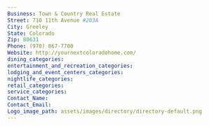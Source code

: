 ```yaml
---
Business: Town & Country Real Estate
Street: 710 11th Avenue #203A
City: Greeley
State: Colorado
Zip: 80631
Phone: (970) 867-7700
Website: http://yournextcoloradohome.com/
dining_categories: 
entertainment_and_recreation_categories: 
lodging_and_event_centers_categories: 
nightlife_categories: 
retail_categories: 
service_categories: 
Contact_Name: 
Contact_Email: 
Logo_image_path: assets/images/directory/directory-default.png
---
```

